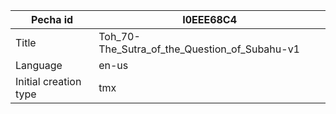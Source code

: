 |Pecha id | I0EEE68C4
| --- | --- 
|Title | Toh_70-The_Sutra_of_the_Question_of_Subahu-v1 
|Language | en-us
|Initial creation type | tmx